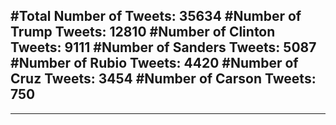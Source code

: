 #Total Number of Tweets: 35634 
#Number of Trump Tweets: 12810
#Number of Clinton Tweets: 9111
#Number of Sanders Tweets: 5087
#Number of Rubio Tweets: 4420
#Number of Cruz Tweets: 3454
#Number of Carson Tweets: 750
---
---
